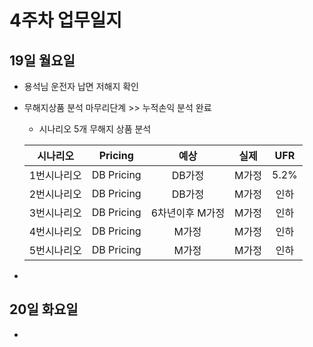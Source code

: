 # 4주차 업무일지

## 19일 월요일

*  용석님 운전자 납면 저해지 확인
*  무해지상품 분석 마무리단계 >> 누적손익 분석 완료
    - 시나리오 5개 무해지 상품 분석

	| 시나리오 | Pricing | 예상 | 실제 | UFR |
	|:--:|:--:|:--:|:--:|:--:|
	| 1번시나리오 | DB Pricing | DB가정 | M가정 | 5.2% |
	| 2번시나리오 | DB Pricing | DB가정 | M가정 | 인하 |
	| 3번시나리오 | DB Pricing | 6차년이후 M가정   | M가정 | 인하 |
	| 4번시나리오 | DB Pricing | M가정   | M가정 | 인하 |
	| 5번시나리오 | DB Pricing | M가정   | M가정 | 인하 |

*  
 
## 20일 화요일

* 
<!--stackedit_data:
eyJoaXN0b3J5IjpbLTEwNDM5MjcxOTQsLTE3NTkyMzk3NCwyMD
IxMjQ0NDQ2LDEwNDQ5OTI4NSwtMTM3MTc2NDQwMCwxNjk4ODA0
NzgyXX0=
-->
